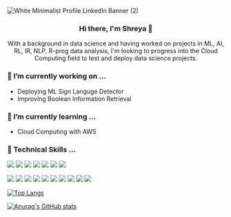 
![White Minimalist Profile LinkedIn Banner (2)](https://user-images.githubusercontent.com/73610600/174470722-6196047e-d54e-4e5b-949f-a3a5f6dffcf7.jpg)

<h3 align="center">
Hi there, I'm Shreya 👋
</h3>
<p align="center">
With a background in data science and having worked on projects in ML, AI, RL, IR, NLP, R-prog data analysis, I'm looking to progress into the Cloud Computing field to test and deploy data science projects. 
</p>

### 🔭 I’m currently working on ...
- Deploying ML Sign Languge Detector
- Improving Boolean Information Retrieval


### 🌱 I’m currently learning ...
- Cloud Computing with AWS

### 💼 Technical Skills ...
![](https://img.shields.io/badge/Code-Python-informational?style=flat&logo=Python&color=61DAFB)
![](https://img.shields.io/badge/Code-R-informational?style=flat&logo=R&color=764ABC)
![](https://img.shields.io/badge/Code-C-informational?style=flat&logo=C&color=CC342D)
![](https://img.shields.io/badge/Code-C++-informational?style=flat&logo=c%2B%2B&color=CC0000)
![](https://img.shields.io/badge/Code-Java-informational?style=flat&logo=Java&color=E34F26)
![](https://img.shields.io/badge/Code-JavaScript-informational?style=flat&logo=JavaScript&color=F7DF1E)
![](https://img.shields.io/badge/Code-HTML-informational?style=flat&logo=HTML5&color=336791)

![](https://img.shields.io/badge/TensorFlow-FF6F00?style=flat&logo=tensorflow&logoColor=white)
![](https://img.shields.io/badge/Oracle-F80000?style=flat&logo=oracle&logoColor=black)
![](https://img.shields.io/badge/Flask-000000?style=flat&logo=flask&logoColor=white)
![](https://img.shields.io/badge/Flutter-02569B?style=flat&logo=flutter&logoColor=white)
![](https://img.shields.io/badge/MySQL-00000F?style=flat&logo=mysql&logoColor=white)
![](https://img.shields.io/badge/MariaDB-003545?style=flat&logo=mariadb&logoColor=white)
![](https://img.shields.io/badge/MongoDB-4EA94B?style=flat&logo=mongodb&logoColor=white)
![](https://img.shields.io/badge/MySQL-005C84?style=flat&logo=mysql&logoColor=white)
![](https://img.shields.io/badge/SQLite-07405E?style=flat&logo=sqlite&logoColor=white)
![](https://img.shields.io/badge/Figma-F24E1E?style=flat&logo=figma&logoColor=white)
      


[![Top Langs](https://github-readme-stats.vercel.app/api/top-langs/?username=se101)](https://github.com/se101/github-readme-stats)

[![Anurag's GitHub stats](https://github-readme-stats.vercel.app/api?username=se101)](https://github.com/se101/github-readme-stats)

<!--
**se101/se101** is a ✨ _special_ ✨ repository because its `README.md` (this file) appears on your GitHub profile.

Here are some ideas to get you started:


- 🔭 I’m currently working on ...
- 🌱 I’m currently learning ...
- 👯 I’m looking to collaborate on ...
- 🤔 I’m looking for help with ...
- 💬 Ask me about ...
- 📫 How to reach me: ...
- 😄 Pronouns: ...
- ⚡ Fun fact: ...

-->
